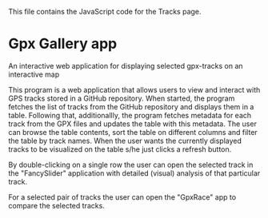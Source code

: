 
This file contains the JavaScript code for the Tracks page.

 # Gpx Gallery app

 An interactive web application for displaying selected gpx-tracks on an interactive map

 This program is a web application that allows users to view and interact with GPS tracks stored in a GitHub repository.
 When started, the program fetches the list of tracks from the GitHub repository and displays them in a table. Following that,
 additionallly, the program fetches metadata for each track from the GPX files and updates the table with this metadata.
 The user can browse the table contents, sort the table on different columns and filter the table by track names.
 When the user wants the currently displayed tracks to be visualized on the table s/he just clicks a refresh button.

 By double-clicking on a single row the user can open the selected track in the "FancySlider" application with detailed (visual)
 analysis of that particular track.
 
 For a selected pair of tracks the user can open the "GpxRace" app to compare the selected tracks.


